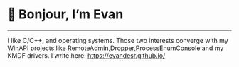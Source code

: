 # 👋 Bonjour, I’m Evan
---
I like C/C++, and operating systems. Those two interests converge with my WinAPI projects like RemoteAdmin,Dropper,ProcessEnumConsole and my KMDF drivers. 
I write here: https://evandesr.github.io/
<!---
EvanDesR/EvanDesR is a ✨ special ✨ repository because its `README.md` (this file) appears on your GitHub profile.
You can click the Preview link to take a look at your changes.
--->
